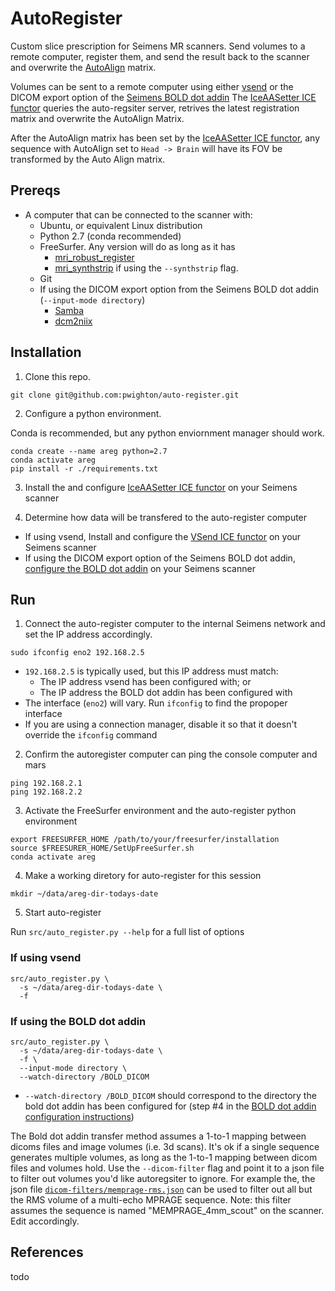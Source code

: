 # AutoRegister

Custom slice prescription for Seimens MR scanners.  Send volumes to a remote computer, register them, and send the result back to the scanner and overwrite the [AutoAlign](https://www.siemens-healthineers.com/en-us/magnetic-resonance-imaging/options-and-upgrades/clinical-applications/autoalign) matrix.

Volumes can be sent to a remote computer using either [vsend](https://github.com/mriMotionCorrection/vsend) or the DICOM export option of the [Seimens BOLD dot addin](https://www.siemens-healthineers.com/en-us/magnetic-resonance-imaging/options-and-upgrades/clinical-applications/bold-3d-evaluation)  The [IceAASetter ICE functor](https://github.com/pwighton/IceAASetter/) queries the auto-regsiter server, retrives the latest registration matrix and overwrite the AutoAlign Matrix.

After the AutoAlign matrix has been set by the [IceAASetter ICE functor](https://github.com/pwighton/IceAASetter/), any sequence with AutoAlign set to `Head -> Brain` will have its FOV be transformed by the Auto Align matrix.

## Prereqs

- A computer that can be connected to the scanner with:
  - Ubuntu, or equivalent Linux distribution
  - Python 2.7 (conda recommended)
  - FreeSurfer.  Any version will do as long as it has
    - [mri_robust_register](https://surfer.nmr.mgh.harvard.edu/fswiki/mri_robust_register)
    - [mri_synthstrip](https://surfer.nmr.mgh.harvard.edu/docs/synthstrip/) if using the `--synthstrip` flag.
  - Git
  - If using the DICOM export option from the Seimens BOLD dot addin (`--input-mode directory`)
    - [Samba](https://www.samba.org/) 
    - [dcm2niix](https://github.com/rordenlab/dcm2niix)

## Installation

1) Clone this repo.

```
git clone git@github.com:pwighton/auto-register.git
```

2) Configure a python environment.

Conda is recommended, but any python enviornment manager should work.

```
conda create --name areg python=2.7
conda activate areg
pip install -r ./requirements.txt
```

3) Install the and configure [IceAASetter ICE functor](https://github.com/pwighton/IceAASetter/) on your Seimens scanner

4) Determine how data will be transfered to the auto-register computer

- If using vsend, Install and configure the [VSend ICE functor](https://github.com/pwighton/VSend) on your Seimens scanner
- If using the DICOM export option of the Seimens BOLD dot addin, [configure the BOLD dot addin](doc/bold-dotaddin-config-instructions.md) on your Seimens scanner

## Run

1) Connect the auto-register computer to the internal Seimens network and set the IP address accordingly.

```
sudo ifconfig eno2 192.168.2.5
```

- `192.168.2.5` is typically used, but this IP address must match:
  - The IP address vsend has been configured with; or
  - The IP address the BOLD dot addin has been configured with
- The interface (`eno2`) will vary.  Run `ifconfig` to find the propoper interface
- If you are using a connection manager, disable it so that it doesn't override the `ifconfig` command

2) Confirm the autoregister computer can ping the console computer and mars

```
ping 192.168.2.1
ping 192.168.2.2
```

3) Activate the FreeSurfer environment and the auto-register python environment

```
export FREESURFER_HOME /path/to/your/freesurfer/installation
source $FREESURER_HOME/SetUpFreeSurfer.sh
conda activate areg
```

4) Make a working diretory for auto-register for this session

```
mkdir ~/data/areg-dir-todays-date
```

5) Start auto-register

Run `src/auto_register.py --help` for a full list of options

### If using vsend

```
src/auto_register.py \
  -s ~/data/areg-dir-todays-date \
  -f
```

### If using the BOLD dot addin

```
src/auto_register.py \
  -s ~/data/areg-dir-todays-date \
  -f \
  --input-mode directory \
  --watch-directory /BOLD_DICOM
```

- `--watch-directory /BOLD_DICOM` should correspond to the directory the bold dot addin has been configured for (step #4 in the [BOLD dot addin configuration instructions](doc/bold-dotaddin-config-instructions.md))

The Bold dot addin transfer method assumes a 1-to-1 mapping between dicoms files and image volumes (i.e. 3d scans).  It's ok if a single sequence generates multiple volumes, as long as the 1-to-1 mapping between dicom files and volumes hold.  Use the `--dicom-filter` flag and point it to a json file to filter out volumes you'd like autoregsiter to ignore.  For example the, the json file [`dicom-filters/memprage-rms.json`](dicom-filters/memprage-rms.json) can be used to filter out all but the RMS volume of a multi-echo MPRAGE sequence.  Note: this filter assumes the sequence is named "MEMPRAGE_4mm_scout" on the scanner.  Edit accordingly.

## References

todo


